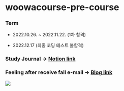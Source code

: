 # woowacourse-pre-course

### Term

- 2022.10.26. ~ 2022.11.22. (1차 합격)

- 2022.12.17 (최종 코딩 테스트 불합격)

### Study Journal -> <a href="https://www.notion.so/5-5cebe270b51b4e02ba2aa5a0947e235e"> Notion link</a>

### Feeling after receive fail e-mail -> <a href="https://blog.naver.com/ydh3579/222968297084"> Blog link</a>

<img src="https://techblog.woowahan.com/wp-content/uploads/2022/10/%E1%84%8B%E1%85%AE%E1%84%8B%E1%85%A1%E1%84%92%E1%85%A1%E1%86%AB%E1%84%90%E1%85%A6%E1%84%8F%E1%85%B3%E1%84%8F%E1%85%A9%E1%84%89%E1%85%B3-5%E1%84%80%E1%85%B5-%E1%84%92%E1%85%A9%E1%86%BC%E1%84%87%E1%85%A9%E1%84%91%E1%85%A9%E1%84%89%E1%85%B3%E1%84%90%E1%85%A5_out-714x1000.jpg">



